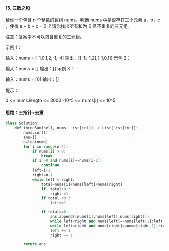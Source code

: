 #### [15. 三数之和](https://leetcode.cn/problems/3sum/)

给你一个包含 n 个整数的数组 nums，判断 nums 中是否存在三个元素 a，b，c ，使得 a + b + c = 0 ？请你找出所有和为 0 且不重复的三元组。

注意：答案中不可以包含重复的三元组。

 

示例 1：

输入：nums = [-1,0,1,2,-1,-4]
输出：[[-1,-1,2],[-1,0,1]]
示例 2：

输入：nums = []
输出：[]
示例 3：

输入：nums = [0]
输出：[]


提示：

0 <= nums.length <= 3000
-10^5 <= nums[i] <= 10^5

#### 思路：三指针+去重

```python
class Solution:
    def threeSum(self, nums: List[int]) -> List[List[int]]:
        nums.sort()
        ans=[]
        n=len(nums)
        for i in range(n-2):
            if nums[i] > 0:
                break
            if i >0 and nums[i]==nums[i-1]:
                continue 
            left=i+1
            right=n-1
            while left < right:
                total=nums[i]+nums[left]+nums[right]
                if  total>0 :
                    right-=1
                if total <0 :
                    left+=1

                if total==0:
                    ans.append([nums[i],nums[left],nums[right]])                
                    while left<right and nums[left]==nums[left+1]:left+=1
                    while left<right and nums[right]==nums[right-1]:right-=1
                    left += 1
                    right -= 1

        return ans
```

